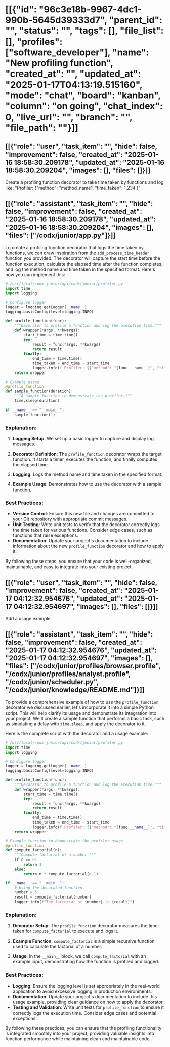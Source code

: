 # [[{"id": "96c3e18b-9967-4dc1-990b-5645d39333d7", "parent_id": "", "status": "", "tags": [], "file_list": [], "profiles": ["software_developer"], "name": "New profiling function", "created_at": "", "updated_at": "2025-01-17T04:13:19.515160", "mode": "chat", "board": "kanban", "column": "on going", "chat_index": 0, "live_url": "", "branch": "", "file_path": ""}]]
## [[{"role": "user", "task_item": "", "hide": false, "improvement": false, "created_at": "2025-01-16 18:58:30.209178", "updated_at": "2025-01-16 18:58:30.209204", "images": [], "files": []}]]
Create a profiling function decorator to take time taken by functions and log like: "Profiler: {"method": "method_name", "time_taken": 1.234 }" 
## [[{"role": "assistant", "task_item": "", "hide": false, "improvement": false, "created_at": "2025-01-16 18:58:30.209178", "updated_at": "2025-01-16 18:58:30.209204", "images": [], "files": ["/codx/junior/app.py"]}]]
To create a profiling function decorator that logs the time taken by functions, we can draw inspiration from the `add_process_time_header` function you provided. The decorator will capture the start time before the function execution, calculate the elapsed time after the function completes, and log the method name and time taken in the specified format. Here's how you can implement this:

```python
# /usr/local/codx-junior/api/codx/junior/profiler.py
import time
import logging

# Configure logger
logger = logging.getLogger(__name__)
logging.basicConfig(level=logging.INFO)

def profile_function(func):
    """Decorator to profile a function and log the execution time."""
    def wrapper(*args, **kwargs):
        start_time = time.time()
        try:
            result = func(*args, **kwargs)
            return result
        finally:
            end_time = time.time()
            time_taken = end_time - start_time
            logger.info(f'Profiler: {{"method": "{func.__name__}", "time_taken": {time_taken:.3f} }}')
    return wrapper

# Example usage
@profile_function
def sample_function(duration):
    """A sample function to demonstrate the profiler."""
    time.sleep(duration)

if __name__ == "__main__":
    sample_function(1)
```

### Explanation:

1. **Logging Setup**: We set up a basic logger to capture and display log messages.
   
2. **Decorator Definition**: The `profile_function` decorator wraps the target function. It starts a timer, executes the function, and finally computes the elapsed time.

3. **Logging**: Logs the method name and time taken in the specified format.

4. **Example Usage**: Demonstrates how to use the decorator with a sample function.

### Best Practices:

- **Version Control**: Ensure this new file and changes are committed to your Git repository with appropriate commit messages.
- **Unit Testing**: Write unit tests to verify that the decorator correctly logs the time taken for various functions. Consider edge cases, such as functions that raise exceptions.
- **Documentation**: Update your project's documentation to include information about the new `profile_function` decorator and how to apply it.

By following these steps, you ensure that your code is well-organized, maintainable, and easy to integrate into your existing project.
## [[{"role": "user", "task_item": "", "hide": false, "improvement": false, "created_at": "2025-01-17 04:12:32.954676", "updated_at": "2025-01-17 04:12:32.954697", "images": [], "files": []}]]
Add a usage example
## [[{"role": "assistant", "task_item": "", "hide": false, "improvement": false, "created_at": "2025-01-17 04:12:32.954676", "updated_at": "2025-01-17 04:12:32.954697", "images": [], "files": ["/codx/junior/profiles/browser.profile", "/codx/junior/profiles/analyst.profile", "/codx/junior/scheduler.py", "/codx/junior/knowledge/README.md"]}]]
To provide a comprehensive example of how to use the `profile_function` decorator we discussed earlier, let's incorporate it into a simple Python script. This will help clarify its usage and demonstrate its integration into your project. We'll create a sample function that performs a basic task, such as simulating a delay with `time.sleep`, and apply the decorator to it.

Here is the complete script with the decorator and a usage example:

```python
# /usr/local/codx-junior/api/codx/junior/profiler.py
import time
import logging

# Configure logger
logger = logging.getLogger(__name__)
logging.basicConfig(level=logging.INFO)

def profile_function(func):
    """Decorator to profile a function and log the execution time."""
    def wrapper(*args, **kwargs):
        start_time = time.time()
        try:
            result = func(*args, **kwargs)
            return result
        finally:
            end_time = time.time()
            time_taken = end_time - start_time
            logger.info(f'Profiler: {{"method": "{func.__name__}", "time_taken": {time_taken:.3f} }}')
    return wrapper

# Example function to demonstrate the profiler usage
@profile_function
def compute_factorial(n):
    """Compute factorial of a number."""
    if n == 0:
        return 1
    else:
        return n * compute_factorial(n-1)

if __name__ == "__main__":
    # Using the decorated function
    number = 5
    result = compute_factorial(number)
    logger.info(f"The factorial of {number} is {result}")
```

### Explanation:

1. **Decorator Setup**: The `profile_function` decorator measures the time taken for `compute_factorial` to execute and logs it.

2. **Example Function**: `compute_factorial` is a simple recursive function used to calculate the factorial of a number.

3. **Usage**: In the `__main__` block, we call `compute_factorial` with an example input, demonstrating how the function is profiled and logged.

### Best Practices:

- **Logging**: Ensure the logging level is set appropriately in the real-world application to avoid excessive logging in production environments.
- **Documentation**: Update your project's documentation to include this usage example, providing clear guidance on how to apply the decorator.
- **Testing and Validation**: Write unit tests for `profile_function` to ensure it correctly logs the execution time. Consider edge cases and potential exceptions.

By following these practices, you can ensure that the profiling functionality is integrated smoothly into your project, providing valuable insights into function performance while maintaining clean and maintainable code.
